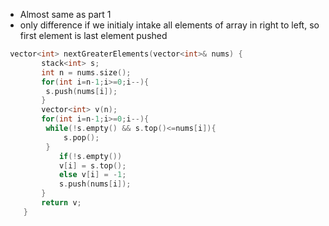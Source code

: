 - Almost same as part 1
- only difference if we initialy intake all elements of array in right to left, so first element is last element pushed

```cpp
 vector<int> nextGreaterElements(vector<int>& nums) {
        stack<int> s;
        int n = nums.size();
        for(int i=n-1;i>=0;i--){
         s.push(nums[i]);   
        }
        vector<int> v(n);
        for(int i=n-1;i>=0;i--){
         while(!s.empty() && s.top()<=nums[i]){
             s.pop();
         }   
            if(!s.empty())
            v[i] = s.top();
            else v[i] = -1;
            s.push(nums[i]);
        }
        return v;
    }
```
